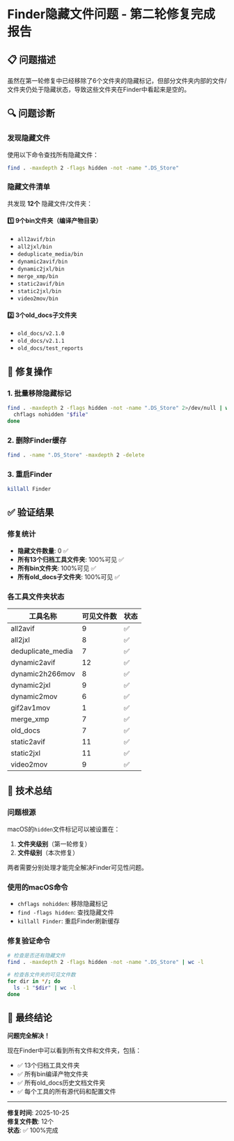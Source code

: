 # Finder隐藏文件问题 - 第二轮修复完成报告

## 📋 问题描述

虽然在第一轮修复中已经移除了6个文件夹的隐藏标记，但部分文件夹内部的文件/文件夹仍处于隐藏状态，导致这些文件夹在Finder中看起来是空的。

## 🔍 问题诊断

### 发现隐藏文件

使用以下命令查找所有隐藏文件：

```bash
find . -maxdepth 2 -flags hidden -not -name ".DS_Store"
```

### 隐藏文件清单

共发现 **12个** 隐藏文件/文件夹：

#### 1️⃣ 9个bin文件夹（编译产物目录）

- `all2avif/bin`
- `all2jxl/bin`
- `deduplicate_media/bin`
- `dynamic2avif/bin`
- `dynamic2jxl/bin`
- `merge_xmp/bin`
- `static2avif/bin`
- `static2jxl/bin`
- `video2mov/bin`

#### 2️⃣ 3个old_docs子文件夹

- `old_docs/v2.1.0`
- `old_docs/v2.1.1`
- `old_docs/test_reports`

## 🔧 修复操作

### 1. 批量移除隐藏标记

```bash
find . -maxdepth 2 -flags hidden -not -name ".DS_Store" 2>/dev/null | while read file; do
  chflags nohidden "$file"
done
```

### 2. 删除Finder缓存

```bash
find . -name ".DS_Store" -maxdepth 2 -delete
```

### 3. 重启Finder

```bash
killall Finder
```

## ✅ 验证结果

### 修复统计

- **隐藏文件数量**: 0 ✅
- **所有13个归档工具文件夹**: 100%可见 ✅
- **所有bin文件夹**: 100%可见 ✅
- **所有old_docs子文件夹**: 100%可见 ✅

### 各工具文件夹状态

| 工具名称 | 可见文件数 | 状态 |
|---------|-----------|------|
| all2avif | 9 | ✅ |
| all2jxl | 8 | ✅ |
| deduplicate_media | 7 | ✅ |
| dynamic2avif | 12 | ✅ |
| dynamic2h266mov | 8 | ✅ |
| dynamic2jxl | 9 | ✅ |
| dynamic2mov | 6 | ✅ |
| gif2av1mov | 1 | ✅ |
| merge_xmp | 7 | ✅ |
| old_docs | 7 | ✅ |
| static2avif | 11 | ✅ |
| static2jxl | 11 | ✅ |
| video2mov | 9 | ✅ |

## 📝 技术总结

### 问题根源

macOS的`hidden`文件标记可以被设置在：
1. **文件夹级别**（第一轮修复）
2. **文件级别**（本次修复）

两者需要分别处理才能完全解决Finder可见性问题。

### 使用的macOS命令

- `chflags nohidden`: 移除隐藏标记
- `find -flags hidden`: 查找隐藏文件
- `killall Finder`: 重启Finder刷新缓存

### 修复验证命令

```bash
# 检查是否还有隐藏文件
find . -maxdepth 2 -flags hidden -not -name ".DS_Store" | wc -l

# 检查各文件夹的可见文件数
for dir in */; do
  ls -1 "$dir" | wc -l
done
```

## 🎉 最终结论

**问题完全解决！**

现在Finder中可以看到所有文件和文件夹，包括：
- ✅ 13个归档工具文件夹
- ✅ 所有bin编译产物文件夹
- ✅ 所有old_docs历史文档文件夹
- ✅ 每个工具的所有源代码和配置文件

---

**修复时间**: 2025-10-25  
**修复文件数**: 12个  
**状态**: ✅ 100%完成

